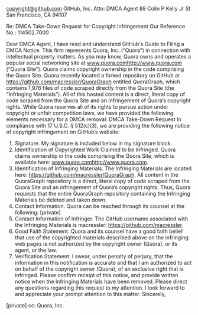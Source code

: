 copyright@github.com
GitHub, Inc.
Attn: DMCA Agent
88 Colin P Kelly Jr St
San Francisco, CA 94107

Re: DMCA Take-Down Request for Copyright Infringement
Our Reference No.: 114502.7000

Dear DMCA Agent,
I have read and understand GitHub's Guide to Filing a DMCA Notice.
This firm represents Quora, Inc. (“Quora”) in connection with intellectual property matters. As you may know, Quora owns and operates a popular social networking site at www.quora.com<http://www.quora.com> (“Quora Site”). Quora claims copyright ownership in the code comprising the Quora Site.
Quora recently located a forked repository on GitHub at https://github.com/macressler/QuoraGraph entitled QuoraGraph, which contains 1,976 files of code scraped directly from the Quora Site (the “Infringing Materials”). All of this hosted content is a direct, literal copy of code scraped from the Quora Site and an infringement of Quora’s copyright rights.
While Quora reserves all of its rights to pursue action under copyright or unfair competition laws, we have provided the following elements necessary for a DMCA removal:
DMCA Take-Down Request
In compliance with 17 U.S.C. § 512(c)(3), we are providing the following notice of copyright infringement on GitHub’s website:
1. Signature. My signature is included below in my signature block.
2. Identification of Copyrighted Work Claimed to be Infringed. Quora claims ownership in the code comprising the Quora Site, which is available here: www.quora.com<http://www.quora.com>.
3. Identification of Infringing Materials. The Infringing Materials are located here: https://github.com/macressler/QuoraGraph. All content in the QuoraGraph repository is a direct, literal copy of code scraped from the Quora Site and an infringement of Quora’s copyright rights. Thus, Quora requests that the entire QuoraGraph repository containing the Infringing Materials be deleted and taken down.
4. Contact Information. Quora can be reached through its counsel at the following:
[private]
5. Contact Information of Infringer. The GitHub username associated with the Infringing Materials is macressler: https://github.com/macressler.
6. Good Faith Statement. Quora and its counsel have a good faith belief that use of the copyrighted materials described above on the infringing web pages is not authorized by the copyright owner (Quora), or its agent, or the law.
7. Verification Statement. I swear, under penalty of perjury, that the information in this notification is accurate and that I am authorized to act on behalf of the copyright owner (Quora), of an exclusive right that is infringed.
Please confirm receipt of this notice, and provide written notice when the Infringing Materials have been removed. Please direct any questions regarding this request to my attention. I look forward to and appreciate your prompt attention to this matter.
Sincerely,

[private]
cc: Quora, Inc.
